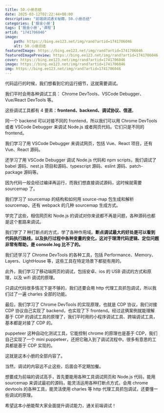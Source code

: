 ```yaml
---
title: 50.小册总结
date: 2025-03-12T02:22:44+08:00
description: "前端调试通关秘籍，50.小册总结"
categories: ['掘金小册']
tags: ['掘金小册','课程']
artid: "1741706046"
image:
    path: https://bing.ee123.net/img/rand?artid=1741706046
    alt: 50.小册总结
featuredImage: https://bing.ee123.net/img/rand?artid=1741706046
featuredImagePreview: https://bing.ee123.net/img/rand?artid=1741706046
cover: https://bing.ee123.net/img/rand?artid=1741706046
image: https://bing.ee123.net/img/rand?artid=1741706046
img: https://bing.ee123.net/img/rand?artid=1741706046
---
```


代码运行的时候，我们想看到它的运行细节，这就需要调试。

我们平时会用各种调试工具： Chrome DevTools、VSCode Debugger、Vue/React DevTools 等。

这些调试工具都有 4 要素：**frontend、backend、调试协议、信道**。

同一个 backend 可以对接不同的 frontend，所以我们可以用 Chrome DevTools 或者 VSCode Debugger 来调试 Node.js 或者网页代码。它们只是不同的 frontend。

我们学习了用 VSCode Debugger 来调试网页，包括 Vue、React 项目，还有 Vue、React 源码。

还学习了用 VSCode Debugger 调试 Node.js 代码和 npm scripts，我们调试了 babel 源码、nest.js 项目和源码、typescript 源码、eslint 源码、patch-package 源码等。

因为代码一般会经过编译再运行，而我们想直接调试源码，这时候就需要 sourcemap 了。

我们学习了 sourcemap 的结构和如何用 source-map 包生成和解析 sourcemap，还有 webpack 的几种 sourcemap 生成方式。

学完了这些，相信网页和 Node.js 的调试对你来说都不再是问题，各种源码也都是这个套路来调试。

我们学了 7 种打断点的方式，学了各种作用域。**断点调试最大的好处是可以看到代码执行路线，以及执行过程中各种变量的变化，这对于理清代码逻辑、定位问题非常有帮助，是 console.log 比不了的。**

我们还学习了 Chrome DevTools 的各种工具，包括 Performance、Memory、Layers、LightHouse 等，这些工具在特定场景下都挺有用的。

此外，我们学习了移动端网页的调试，包括安卓、ios 的 USB 调试的方式和原理，以及 wifi 调试的原理。

只调试代码很多情况下是不够的，我们还要会用 http 代理工具抓包调试，所以我们过了一遍 charles 全部的功能。

最后，我们学习了 Chrome DevTools 的实现原理，也就是 CDP 协议，我们对接 CDP 协议自己实现了 backend，也实现了下 frontend。经过这俩案例就能理解基于 CDP 的调试工具的原理了，我们平时用的小程序调试工具、跨端调试工具，基本都是对接了 CDP 的。

puppeteer 这种自动化测试工具，它能控制 chrome 的原理也是基于 CDP，我们自己实现了一个 mini puppeteer，还把它融入到了调试流程中。很多有意思的工具都是基于 CDP 实现的。

这就是这本小册的全部内容了。

当然，调试的内容远不止这些，后面会不定期加餐。

想要成为前端的调试高手，首先要能用各种工具调试网页和 Node.js 代码，能用 sourcemap 来调试最初的源码，能灵活运用各种打断点方式，会用 chrome devtools 的各种工具，能灵活使用 charles 等 http 代理工具抓包调试，还要懂一些调试的原理。

希望这本小册能帮大家全面提升调试能力，通关前端调试！



